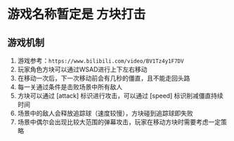 # 游戏名称暂定是 **方块打击**

## 游戏机制

1. 游戏参考：`https://www.bilibili.com/video/BV1Tz4y1F7DV`
2. 玩家角色方块可以通过WSAD进行上下左右移动
3. 在移动一次后，下一次移动前会有几秒的僵直，且不能走回头路
4. 每一关通过条件是击败场景中所有敌人
5. 方块可以通过 [attack] 标识进行攻击，可以通过 [speed] 标识削减僵直持续时间
6. 场景中的敌人会释放追踪球（速度较慢），方块碰到追踪球即失败
7. 场景中偶尔会出现比较大范围的弹幕攻击，玩家在移动方块时需要考虑一定策略
